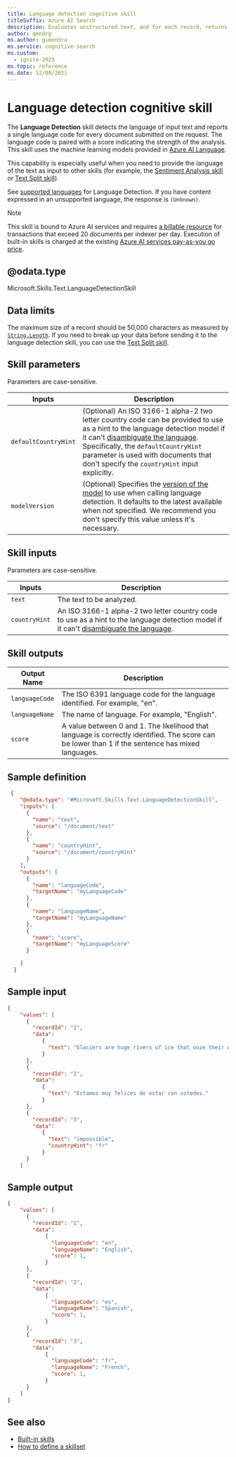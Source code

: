 ```yaml
---
title: Language detection cognitive skill
titleSuffix: Azure AI Search
description: Evaluates unstructured text, and for each record, returns a language identifier with a score indicating the strength of the analysis in an AI enrichment pipeline in Azure AI Search.
author: gmndrg
ms.author: gimondra
ms.service: cognitive-search
ms.custom:
  - ignite-2023
ms.topic: reference
ms.date: 12/09/2021
---
```


#	Language detection cognitive skill

The **Language Detection** skill detects the language of input text and reports a single language code for every document submitted on the request. The language code is paired with a score indicating the strength of the analysis. This skill uses the machine learning models provided in [Azure AI Language](../ai-services/language-service/overview.md).

This capability is especially useful when you need to provide the language of the text as input to other skills (for example, the [Sentiment Analysis skill](cognitive-search-skill-sentiment-v3.md) or [Text Split skill](cognitive-search-skill-textsplit.md)).

See [supported languages](../ai-services/language-service/language-detection/language-support.md) for Language Detection. If you have content expressed in an unsupported language, the response is `(Unknown)`.

> [!NOTE]
> This skill is bound to Azure AI services and requires [a billable resource](cognitive-search-attach-cognitive-services.md) for transactions that exceed 20 documents per indexer per day. Execution of built-in skills is charged at the existing [Azure AI services pay-as-you go price](https://azure.microsoft.com/pricing/details/cognitive-services/).
>

## @odata.type  
Microsoft.Skills.Text.LanguageDetectionSkill

## Data limits
The maximum size of a record should be 50,000 characters as measured by [`String.Length`](/dotnet/api/system.string.length). If you need to break up your data before sending it to the language detection skill, you can use the [Text Split skill](cognitive-search-skill-textsplit.md).

## Skill parameters

Parameters are case-sensitive.

| Inputs | Description |
|---------------------|-------------|
| `defaultCountryHint` | (Optional) An ISO 3166-1 alpha-2 two letter country code can be provided to use as a hint to the language detection model if it can't [disambiguate the language](../ai-services/language-service/language-detection/how-to/call-api.md#ambiguous-content). Specifically, the `defaultCountryHint` parameter is used with documents that don't specify the `countryHint` input explicitly.  |
| `modelVersion`   | (Optional) Specifies the [version of the model](../ai-services/language-service/concepts/model-lifecycle.md) to use when calling language detection. It defaults to the latest available when not specified. We recommend you don't specify this value unless it's necessary. |

## Skill inputs

Parameters are case-sensitive.

| Inputs	 | Description |
|--------------------|-------------|
| `text` | The text to be analyzed.|
| `countryHint` | An ISO 3166-1 alpha-2 two letter country code to use as a hint to the language detection model if it can't [disambiguate the language](../ai-services/language-service/language-detection/how-to/call-api.md#ambiguous-content). |

## Skill outputs

| Output Name	 | Description |
|--------------------|-------------|
| `languageCode` | The ISO 6391 language code for the language identified. For example, "en". |
| `languageName` | The name of language. For example, "English". |
| `score` | A value between 0 and 1. The likelihood that language is correctly identified. The score can be lower than 1 if the sentence has mixed languages.  |

## Sample definition

```json
 {
    "@odata.type": "#Microsoft.Skills.Text.LanguageDetectionSkill",
    "inputs": [
      {
        "name": "text",
        "source": "/document/text"
      },
      {
        "name": "countryHint",
        "source": "/document/countryHint"
      }
    ],
    "outputs": [
      {
        "name": "languageCode",
        "targetName": "myLanguageCode"
      },
      {
        "name": "languageName",
        "targetName": "myLanguageName"
      },
      {
        "name": "score",
        "targetName": "myLanguageScore"
      }

    ]
  }
```

## Sample input

```json
{
    "values": [
      {
        "recordId": "1",
        "data":
           {
             "text": "Glaciers are huge rivers of ice that ooze their way over land, powered by gravity and their own sheer weight. "
           }
      },
      {
        "recordId": "2",
        "data":
           {
             "text": "Estamos muy felices de estar con ustedes."
           }
      },
      {
        "recordId": "3",
        "data":
           {
             "text": "impossible",
             "countryHint": "fr"
           }
      }
    ]
```

## Sample output

```json
{
    "values": [
      {
        "recordId": "1",
        "data":
            {
              "languageCode": "en",
              "languageName": "English",
              "score": 1,
            }
      },
      {
        "recordId": "2",
        "data":
            {
              "languageCode": "es",
              "languageName": "Spanish",
              "score": 1,
            }
      },
      {
        "recordId": "3",
        "data":
            {
              "languageCode": "fr",
              "languageName": "French",
              "score": 1,
            }
      }
    ]
}
```

## See also

+ [Built-in skills](cognitive-search-predefined-skills.md)
+ [How to define a skillset](cognitive-search-defining-skillset.md)
